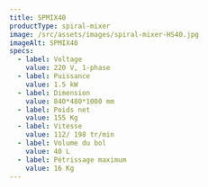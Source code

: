 ```yaml
---
title: SPMIX40
productType: spiral-mixer
image: /src/assets/images/spiral-mixer-HS40.jpg
imageAlt: SPMIX40
specs:
  - label: Voltage
    value: 220 V, 1-phase
  - label: Puissance
    value: 1.5 kW
  - label: Dimension
    value: 840*480*1000 mm
  - label: Poids net
    value: 155 Kg
  - label: Vitesse
    value: 112/ 198 tr/min
  - label: Volume du bol
    value: 40 L
  - label: Pétrissage maximum
    value: 16 Kg
---
```

